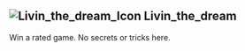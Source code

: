 ## ![Livin_the_dream_Icon](https://raw.githubusercontent.com/1IlIl/wikidata/main/achievement_icons/Livin_the_dream.png) Livin_the_dream





Win a rated game. No secrets or tricks here.


